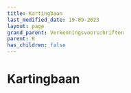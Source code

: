 ```yaml
---
title: Kartingbaan
last_modified_date: 19-09-2023
layout: page
grand_parent: Verkenningsvoorschriften
parent: K
has_children: false
---
```


Kartingbaan
===========

